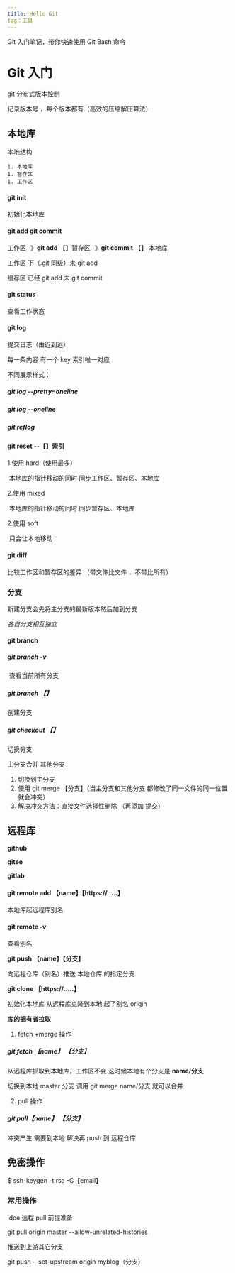 ```yaml
---
title: Hello Git
tag：工具
---
```


Git 入门笔记，带你快速使用 Git Bash 命令

# Git 入门

git 分布式版本控制

记录版本号 ，每个版本都有（高效的压缩解压算法）

## 本地库

本地结构

    1. 本地库
    1. 暂存区
    1. 工作区

#### git init

初始化本地库

#### git add **git commit**

工作区 -》**git add** 【】暂存区 -》**git commit** 【】 本地库

工作区 下（.git 同级）未 git add

缓存区 已经 git add 未 git commit

#### git status

查看工作状态

#### git log

提交日志（由近到远）

每一条内容 有一个 key 索引唯一对应

不同展示样式：

##### git log --pretty=oneline

##### git log --oneline

##### git reflog

#### git reset --【】索引

1.使用 hard（使用最多）

​ 本地库的指针移动的同时 同步工作区、暂存区、本地库

2.使用 mixed

​ 本地库的指针移动的同时 同步暂存区、本地库

2.使用 soft

​ 只会让本地移动

#### git diff

比较工作区和暂存区的差异 （带文件比文件 ，不带比所有）

### 分支

新建分支会先将主分支的最新版本然后加到分支

_各自分支相互独立_

#### git branch

##### git branch -v

​ 查看当前所有分支

##### git branch 【】

创建分支

##### git checkout 【】

切换分支

主分支合并 其他分支

1. 切换到主分支
2. 使用 git merge 【分支】（当主分支和其他分支 都修改了同一文件的同一位置就会冲突）
3. 解决冲突方法：直接文件选择性删除 （再添加 提交）

## 远程库

**github**

**gitee**

**gitlab**

#### git remote add 【name】【https://.....】

本地库起远程库别名

#### git remote -v

查看别名

**git push 【name】【分支】**

向远程仓库（别名）推送 本地仓库 的指定分支

**git clone 【https://.....】**

初始化本地库 从远程库克隆到本地 起了别名 origin

**库的拥有者拉取**

1. fetch +merge 操作

##### git fetch 【name】 【分支】

从远程库抓取到本地库，工作区不变 这时候本地有个分支是 **name/分支**

切换到本地 master 分支 调用 git merge name/分支 就可以合并

2. pull 操作

##### git pull【name】 【分支】

冲突产生 需要到本地 解决再 push 到 远程仓库

## 免密操作

$ ssh-keygen -t rsa -C【email】

### 常用操作

idea 远程 pull 前提准备

git pull origin master --allow-unrelated-histories

推送到上游其它分支

git push --set-upstream origin myblog（分支）
